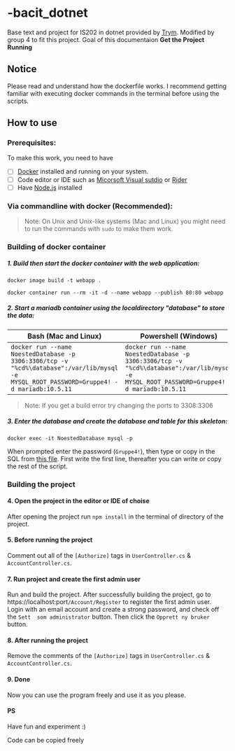 # -bacit_dotnet
Base text and project for IS202 in dotnet provided by [Trym](https://github.com/Nosp1).
Modified by group 4 to fit this project. Goal of this documentaion **Get the Project Running** 

## Notice
Please read and understand how the dockerfile works. 
I recommend getting familiar with executing docker commands in the terminal before using the scripts.

## How to use
### Prerequisites:
To make this work, you need to have
- [ ] [Docker](https://www.docker.com/) installed and running on your system.
- [ ] Code editor or IDE such as [Micorsoft Visual sutdio](https://visualstudio.microsoft.com/downloads/) or [Rider](https://www.jetbrains.com/rider/download/#section=windows)
- [ ] Have [Node.js](https://nodejs.org/en/download) installed

### Via commandline with docker (Recommended):
> Note: On Unix and Unix-like systems (Mac and Linux) you might need to run the commands with `sudo` to make them work.

### Building of docker container
##### 1. Build then start the docker container with the web application:
`docker image build -t webapp .`

`docker container run --rm -it -d --name webapp --publish 80:80 webapp`

##### 2. Start a mariadb container using the localdirectory "database" to store the data:    

|Bash (Mac and Linux)|Powershell (Windows)|
|--------------------|--------------------|
|`docker run --name NoestedDatabase -p 3306:3306/tcp -v "%cd%\database":/var/lib/mysql -e MYSQL_ROOT_PASSWORD=Gruppe4! -d mariadb:10.5.11`|`docker run --name NoestedDatabase -p 3306:3306/tcp -v "%cd%\database":/var/lib/mysql -e MYSQL_ROOT_PASSWORD=Gruppe4! -d mariadb:10.5.11`|
> Note: If you get a build error try changing the ports to 3308:3306

##### 3. Enter the database and create the database and table for this skeleton:    
`docker exec -it NoestedDatabase mysql -p`

When prompted enter the password (`Gruppe4!`), then type or copy in the SQL from [this file](CreateDb.sql). 
First write the first line, thereafter you can write or copy the rest of the script.


### Building the project
#### 4. Open the project in the editor or IDE of choise
After opening the project run `npm install` in the terminal of directory of the project.

#### 5. Before running the project
Comment out all of the `[Authorize]` tags in `UserController.cs` & `AccountController.cs`.

#### 7. Run project and create the first admin user
Run and build the project. After successfully building the project, go to https://localhost:port`/Account/Register`
to register the first admin user. Login with an email account and create a strong password, and check off the `Sett 
som administrator` button. Then click the `Opprett ny bruker` button.

#### 8. After running the project
Remove the comments of the `[Authorize]` tags in `UserController.cs` & `AccountController.cs`.

#### 9. Done
Now you can use the program freely and use it as you please.

#### PS
Have fun and experiment :)

Code can be copied freely
